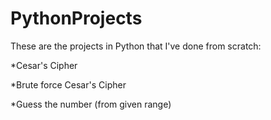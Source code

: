 # PythonProjects
These are the projects in Python that I've done from scratch:

*Cesar's Cipher 

*Brute force Cesar's Cipher

*Guess the number (from given range) 
